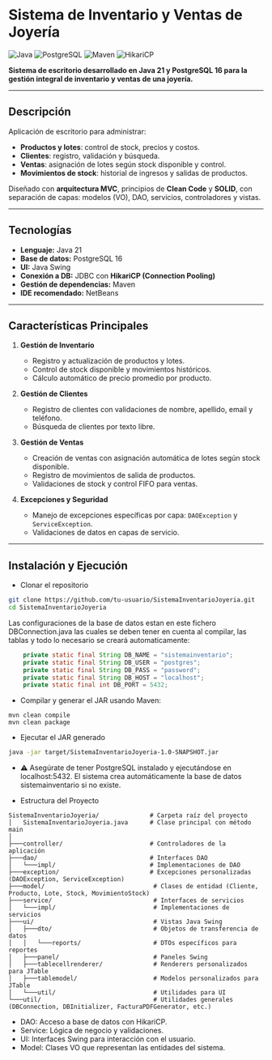# Sistema de Inventario y Ventas de Joyería

![Java](https://img.shields.io/badge/Java-21-blue?logo=java)
![PostgreSQL](https://img.shields.io/badge/PostgreSQL-16-blue?logo=postgresql)
![Maven](https://img.shields.io/badge/Maven-3.9.2-red?logo=apachemaven)
![HikariCP](https://img.shields.io/badge/HikariCP-pool-lightgrey)

**Sistema de escritorio desarrollado en Java 21 y PostgreSQL 16 para la gestión integral de inventario y ventas de una joyería.**

---

## Descripción

Aplicación de escritorio para administrar:

- **Productos y lotes**: control de stock, precios y costos.
- **Clientes**: registro, validación y búsqueda.
- **Ventas**: asignación de lotes según stock disponible y control.
- **Movimientos de stock**: historial de ingresos y salidas de productos.

Diseñado con **arquitectura MVC**, principios de **Clean Code** y **SOLID**, con separación de capas: modelos (VO), DAO, servicios, controladores y vistas.

---

## Tecnologías

- **Lenguaje:** Java 21  
- **Base de datos:** PostgreSQL 16  
- **UI:** Java Swing  
- **Conexión a DB:** JDBC con **HikariCP (Connection Pooling)**  
- **Gestión de dependencias:** Maven  
- **IDE recomendado:** NetBeans  

---

## Características Principales

1. **Gestión de Inventario**
   - Registro y actualización de productos y lotes.
   - Control de stock disponible y movimientos históricos.
   - Cálculo automático de precio promedio por producto.

2. **Gestión de Clientes**
   - Registro de clientes con validaciones de nombre, apellido, email y teléfono.
   - Búsqueda de clientes por texto libre.

3. **Gestión de Ventas**
   - Creación de ventas con asignación automática de lotes según stock disponible.
   - Registro de movimientos de salida de productos.
   - Validaciones de stock y control FIFO para ventas.

4. **Excepciones y Seguridad**
   - Manejo de excepciones específicas por capa: `DAOException` y `ServiceException`.
   - Validaciones de datos en capas de servicio.

---

## Instalación y Ejecución

- Clonar el repositorio

```bash
git clone https://github.com/tu-usuario/SistemaInventarioJoyeria.git
cd SistemaInventarioJoyeria

```

Las configuraciones de la base de datos estan en este fichero DBConnection.java las cuales se deben tener en cuenta al compilar, las tablas y todo lo necesario se creará automaticamente:
```java
    private static final String DB_NAME = "sistemainventario";
    private static final String DB_USER = "postgres";
    private static final String DB_PASS = "password";
    private static final String DB_HOST = "localhost";
    private static final int DB_PORT = 5432;
```
- Compilar y generar el JAR usando Maven:

```
mvn clean compile
mvn clean package
```

- Ejecutar el JAR generado

```bash
java -jar target/SistemaInventarioJoyeria-1.0-SNAPSHOT.jar
```
- ⚠️ Asegúrate de tener PostgreSQL instalado y ejecutándose en localhost:5432.
El sistema crea automáticamente la base de datos sistemainventario si no existe.

- Estructura del Proyecto

```
SistemaInventarioJoyeria/              # Carpeta raíz del proyecto
│   SistemaInventarioJoyeria.java      # Clase principal con método main
│
├───controller/                        # Controladores de la aplicación
├───dao/                               # Interfaces DAO
│   └───impl/                          # Implementaciones de DAO
├───exception/                         # Excepciones personalizadas (DAOException, ServiceException)
├───model/                              # Clases de entidad (Cliente, Producto, Lote, Stock, MovimientoStock)
├───service/                            # Interfaces de servicios
│   └───impl/                           # Implementaciones de servicios
├───ui/                                 # Vistas Java Swing
│   ├───dto/                            # Objetos de transferencia de datos
│   │   └───reports/                    # DTOs específicos para reportes
│   ├───panel/                          # Paneles Swing
│   ├───tablecellrenderer/              # Renderers personalizados para JTable
│   ├───tablemodel/                     # Modelos personalizados para JTable
│   └───util/                           # Utilidades para UI
└───util/                               # Utilidades generales (DBConnection, DBInitializer, FacturaPDFGenerator, etc.)

```

- DAO: Acceso a base de datos con HikariCP.
- Service: Lógica de negocio y validaciones.
- UI: Interfaces Swing para interacción con el usuario.
- Model: Clases VO que representan las entidades del sistema.
